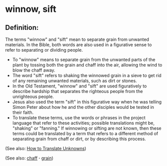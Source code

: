 # winnow, sift #

## Definition: ##

The terms "winnow" and "sift" mean to separate grain from unwanted materials. In the Bible, both words are also used in a figurative sense to refer to separating or dividing people.

* To "winnow" means to separate grain from the unwanted parts of the plant by tossing both the grain and chaff into the air, allowing the wind to blow the chaff away.
* The word "sift" refers to shaking the winnowed grain in a sieve to get rid of any remaining unwanted materials, such as dirt or stones.
* In the Old Testament, "winnow" and "sift" are used figuratively to describe hardship that separates the righteous people from the unrighteous people.
* Jesus also used the term "sift" in this figurative way when he was telling Simon Peter about how he and the other disciples would be tested in their faith.
* To translate these terms, use the words or phrases in the project language that refer to these activities; possible translations might be,  "shaking" or "fanning." If winnowing or sifting are not known, then these terms could be translated by a term that refers to a different method of separating grain from chaff or dirt, or by describing this process.

(See also: [How to Translate Unknowns](https://git.door43.org/Door43/en-ta-translate-vol1/src/master/content/translate_unknown.md))

(See also: [chaff](../other/chaff.md) **·** [grain](../other/grain.md))

